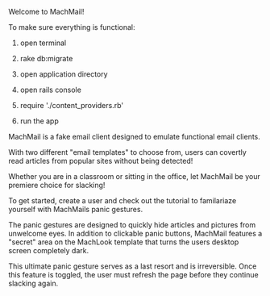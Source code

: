 Welcome to MachMail!


To make sure everything is functional:

1. open terminal

2. rake db:migrate

3. open application directory

4. open rails console

5. require './content_providers.rb'

6. run the app

MachMail is a fake email client designed to emulate functional email clients.

With two different "email templates" to choose from, users can 
covertly read articles from popular sites without being detected!

Whether you are in a classroom or sitting in the office, let MachMail be 
your premiere choice for slacking!

To get started, create a user and check out the tutorial to familariaze yourself
with MachMails panic gestures.

The panic gestures are designed to quickly hide articles and pictures
from unwelcome eyes.  In addition to clickable panic buttons, MachMail
features a "secret" area on the MachLook template that turns the users
desktop screen completely dark.  

This ultimate panic gesture serves as a last resort and is irreversible.
Once this feature is toggled, the user must refresh the page before
they continue slacking again.







